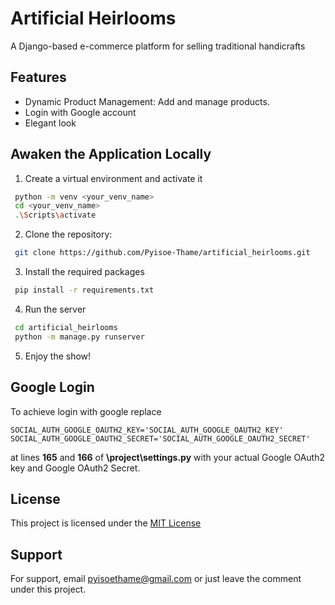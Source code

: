 
# Artificial Heirlooms

A Django-based e-commerce platform for selling traditional handicrafts


## Features

- Dynamic Product Management: Add and manage products.
- Login with Google account
- Elegant look


## Awaken the Application Locally

1. Create a virtual environment and activate it
```bash
 python -m venv <your_venv_name>
 cd <your_venv_name>
 .\Scripts\activate
```
2. Clone the repository:
```bash
 git clone https://github.com/Pyisoe-Thame/artificial_heirlooms.git
```
3. Install the required packages
```bash
 pip install -r requirements.txt
```
4. Run the server
```bash
 cd artificial_heirlooms
 python -m manage.py runserver
```
5. Enjoy the show!
## Google Login
To achieve login with google replace
```
SOCIAL_AUTH_GOOGLE_OAUTH2_KEY='SOCIAL_AUTH_GOOGLE_OAUTH2_KEY'
SOCIAL_AUTH_GOOGLE_OAUTH2_SECRET='SOCIAL_AUTH_GOOGLE_OAUTH2_SECRET'
```
at lines __165__ and __166__ of __\project\settings.py__
with your actual Google OAuth2 key and Google OAuth2 Secret.

## License

This project is licensed under the [MIT License](https://choosealicense.com/licenses/mit/)


## Support

For support, email pyisoethame@gmail.com or just leave the comment under this project.

